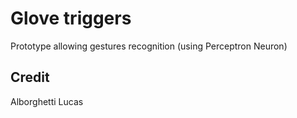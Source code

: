# Glove triggers
Prototype allowing gestures recognition (using Perceptron Neuron)
## Credit
Alborghetti Lucas
